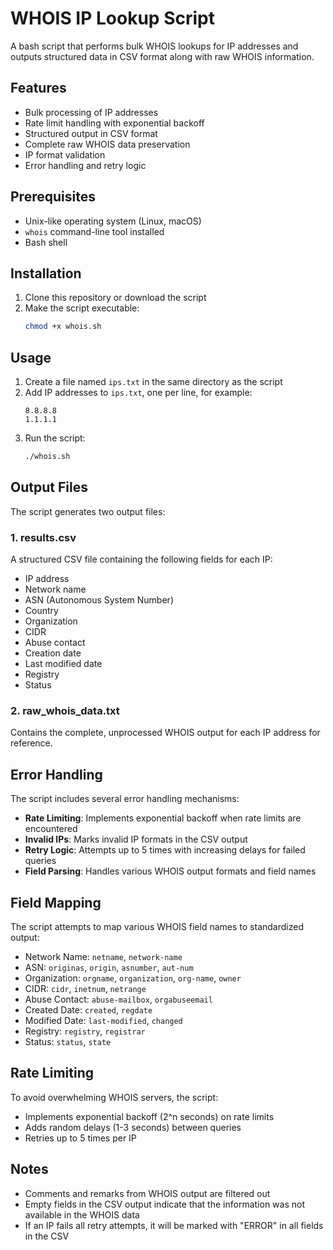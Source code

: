 # WHOIS IP Lookup Script

A bash script that performs bulk WHOIS lookups for IP addresses and outputs structured data in CSV format along with raw WHOIS information.

## Features

- Bulk processing of IP addresses
- Rate limit handling with exponential backoff
- Structured output in CSV format
- Complete raw WHOIS data preservation
- IP format validation
- Error handling and retry logic

## Prerequisites

- Unix-like operating system (Linux, macOS)
- `whois` command-line tool installed
- Bash shell

## Installation

1. Clone this repository or download the script
2. Make the script executable:
   ```bash
   chmod +x whois.sh
   ```

## Usage

1. Create a file named `ips.txt` in the same directory as the script
2. Add IP addresses to `ips.txt`, one per line, for example:
   ```
   8.8.8.8
   1.1.1.1
   ```
3. Run the script:
   ```bash
   ./whois.sh
   ```

## Output Files

The script generates two output files:

### 1. results.csv

A structured CSV file containing the following fields for each IP:
- IP address
- Network name
- ASN (Autonomous System Number)
- Country
- Organization
- CIDR
- Abuse contact
- Creation date
- Last modified date
- Registry
- Status

### 2. raw_whois_data.txt

Contains the complete, unprocessed WHOIS output for each IP address for reference.

## Error Handling

The script includes several error handling mechanisms:

- **Rate Limiting**: Implements exponential backoff when rate limits are encountered
- **Invalid IPs**: Marks invalid IP formats in the CSV output
- **Retry Logic**: Attempts up to 5 times with increasing delays for failed queries
- **Field Parsing**: Handles various WHOIS output formats and field names

## Field Mapping

The script attempts to map various WHOIS field names to standardized output:

- Network Name: `netname`, `network-name`
- ASN: `originas`, `origin`, `asnumber`, `aut-num`
- Organization: `orgname`, `organization`, `org-name`, `owner`
- CIDR: `cidr`, `inetnum`, `netrange`
- Abuse Contact: `abuse-mailbox`, `orgabuseemail`
- Created Date: `created`, `regdate`
- Modified Date: `last-modified`, `changed`
- Registry: `registry`, `registrar`
- Status: `status`, `state`

## Rate Limiting

To avoid overwhelming WHOIS servers, the script:
- Implements exponential backoff (2^n seconds) on rate limits
- Adds random delays (1-3 seconds) between queries
- Retries up to 5 times per IP

## Notes

- Comments and remarks from WHOIS output are filtered out
- Empty fields in the CSV output indicate that the information was not available in the WHOIS data
- If an IP fails all retry attempts, it will be marked with "ERROR" in all fields in the CSV 